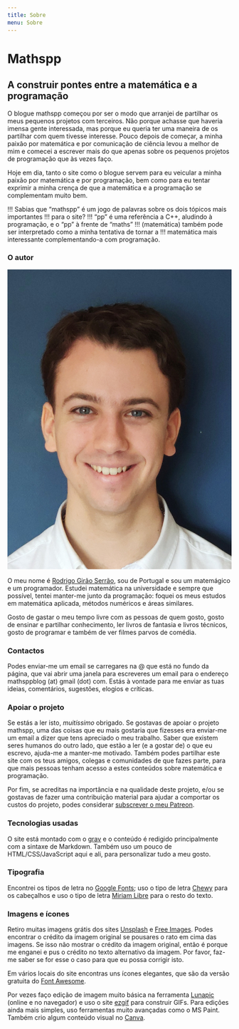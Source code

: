 ```yaml
---
title: Sobre
menu: Sobre
---
```


# Mathspp

## A construir pontes entre a matemática e a programação

O blogue mathspp começou por ser o modo que arranjei de partilhar os meus pequenos
projetos com terceiros.
Não porque achasse que haveria imensa gente interessada, mas porque eu queria ter uma
maneira de os partilhar com quem tivesse interesse.
Pouco depois de começar, a minha paixão por matemática e por comunicação de ciência
levou a melhor de mim e comecei a escrever mais do que apenas sobre os pequenos
projetos de programação que às vezes faço.

Hoje em dia, tanto o site como o blogue servem para eu veicular a minha paixão por
matemática e por programação, bem como para eu tentar exprimir a minha crença de que
a matemática e a programação se complementam muito bem.

!!! Sabias que “mathspp” é um jogo de palavras sobre os dois tópicos mais importantes
!!! para o site?
!!! “pp” é uma referência a C++, aludindo à programação, e o “pp” à frente de “maths”
!!! (matemática) também pode ser interpretado como a minha tentativa de tornar a
!!! matemática mais interessante complementando-a com programação.


### O autor

![Uma fotografia da minha cara.](rgs.jpg?resize=150,200&classes=float-right)

O meu nome é [Rodrigo Girão Serrão][linkedin], sou de Portugal e sou um matemágico e um
programador.
Estudei matemática na universidade e sempre que possível, tentei manter-me junto da
programação: foquei os meus estudos em matemática aplicada, métodos numéricos e áreas
similares.

Gosto de gastar o meu tempo livre com as pessoas de quem gosto, gosto de ensinar e
partilhar conhecimento, ler livros de fantasia e livros técnicos, gosto de programar
e também de ver filmes parvos de comédia.


### Contactos

Podes enviar-me um email se carregares na @ que está no fundo da página, que vai
abrir uma janela para escreveres um email para o endereço mathsppblog (at) gmail (dot)
com.
Estás à vontade para me enviar as tuas ideias, comentários, sugestões, elogios e
críticas.


### Apoiar o projeto

Se estás a ler isto, *muitíssimo* obrigado.
Se gostavas de apoiar o projeto mathspp, uma das coisas que eu mais gostaria que
fizesses era enviar-me um email a dizer que tens apreciado o meu trabalho.
Saber que existem seres humanos do outro lado, que estão a ler (e a gostar de) o que
eu escrevo, ajuda-me a manter-me motivado.
Também podes partilhar este site com os teus amigos, colegas e comunidades de que fazes
parte, para que mais pessoas tenham acesso a estes conteúdos sobre matemática e
programação.

Por fim, se acreditas na importância e na qualidade deste projeto, e/ou se gostavas
de fazer uma contribuição material para ajudar a comportar os custos do projeto,
podes considerar [subscrever o meu Patreon][patreon].


### Tecnologias usadas

O site está montado com o [grav] e o conteúdo é redigido principalmente com a sintaxe
de Markdown.
Também uso um pouco de HTML/CSS/JavaScript aqui e ali, para personalizar tudo a meu
gosto.


### Tipografia

Encontrei os tipos de letra no [Google Fonts][google-fonts]; uso o tipo de letra
[Chewy] para os cabeçalhos e uso o tipo de letra [Miriam Libre][miriam-libre] para
o resto do texto.


### Imagens e ícones

Retiro muitas imagens grátis dos sites [Unsplash] e [Free Images][free-images].
Podes encontrar o crédito da imagem original se pousares o rato em cima das imagens.
Se isso não mostrar o crédito da imagem original, então é porque me enganei e pus
o crédito no texto alternativo da imagem.
Por favor, faz-me saber se for esse o caso para que eu possa corrigir isto.

Em vários locais do site encontras uns ícones elegantes, que são da versão
gratuita do [Font Awesome][font-awesome].

Por vezes faço edição de imagem muito básica na ferramenta [Lunapic]
(online e no navegador) e uso o site [ezgif] para construir GIFs.
Para edições ainda mais simples, uso ferramentas muito avançadas como o MS Paint.
Também crio algum conteúdo visual no [Canva].


[linkedin]: https://linkedin.com/in/rodrigo-girão-serrão
[grav]: https://getgrav.org
[google-fonts]: https://fonts.google.com/
[chewy]: https://fonts.google.com/specimen/Chewy
[miriam-libre]: https://fonts.google.com/specimen/Miriam+Libre
[Unsplash]: https://unsplash.com
[free-images]: https://freeimages.com
[Lunapic]: https://lunapic.com
[ezgif]: https://ezgif.com
[Canva]: https://canva.com
[font-awesome]: https://fontawesome.com
[patreon]: https://patreon.com/mathspp
